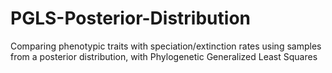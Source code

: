 # PGLS-Posterior-Distribution
Comparing phenotypic traits with speciation/extinction rates using samples from a posterior distribution, with Phylogenetic Generalized Least Squares
